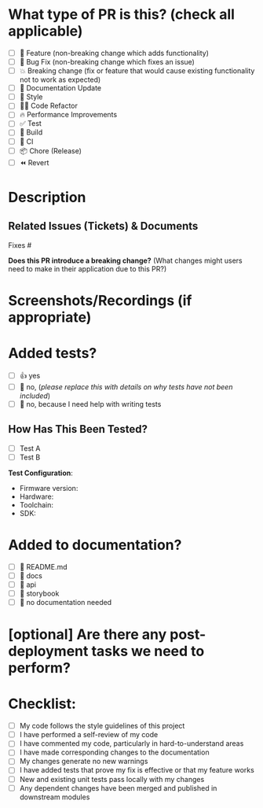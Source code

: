 <!--
  Please, your pull request MUST NOT target the `master` or `main` branch on this repository. You probably want to target `develop` instead.

  Make sure that your PR is not a duplicate.

  For a timely review/response, please avoid force-pushing additional
  commits if your PR already received reviews or comments.

  Before submitting a Pull Request, please ensure you've done the following:
  - 📖 Read the CONTRIBUTING.md file for detailed contributing guidelines.
  - 📖 Read the Code of Conduct
  - 👷‍♀️ Give a descriptive title to your PR and Describe your changes
  - ✅ Provide tests for your changes.
  - 📝 Use descriptive commit messages.
  - 📗 Update any related documentation and include any relevant screenshots.
-->

# What type of PR is this? (check all applicable)

- [ ] 🍕 Feature (non-breaking change which adds functionality)
- [ ] 🐛 Bug Fix (non-breaking change which fixes an issue)
- [ ] 💥 Breaking change (fix or feature that would cause existing functionality not to work as expected)
- [ ] 📝 Documentation Update
- [ ] 🎨 Style
- [ ] 🧑‍💻 Code Refactor
- [ ] 🔥 Performance Improvements
- [ ] ✅ Test
- [ ] 🤖 Build
- [ ] 🔁 CI
- [ ] 📦 Chore (Release)
- [ ] ⏪ Revert

# Description

<!--
Please include a summary of the changes and the related issue. Please also include relevant motivation and context. List any dependencies that are required for this change.
Please do not leave this blank.
e.g This PR [adds/removes/fixes/replaces] the [feature/bug/etc]...
-->

## Related Issues (Tickets) & Documents

<!--
Please use this format to link issues: Fixes #1234

For example having the text: "Fixes #1234" or "Closes #1234" would connect the current pull
request to issue 1234.  And when we merge the pull request, Github will automatically close the issue
-->

Fixes #

**Does this PR introduce a breaking change?** (What changes might users need to make in their application due to this PR?)

# Screenshots/Recordings (if appropriate)

<!-- Visual changes require screenshots -->

# Added tests?

- [ ] 👍 yes
- [ ] 🙅 no, (_please replace this with details on why tests
      have not been included_)
- [ ] 🙋 no, because I need help with writing tests

## How Has This Been Tested?

<!-- Please describe the tests that you ran to verify your changes. Provide instructions so we can reproduce. Please also list any relevant details for your test configuration
-->

- [ ] Test A
- [ ] Test B

**Test Configuration**:

- Firmware version:
- Hardware:
- Toolchain:
- SDK:

# Added to documentation?

- [ ] 📜 README.md
- [ ] 📓 docs
- [ ] 📃 api
- [ ] 📕 storybook
- [ ] 🙅 no documentation needed

# [optional] Are there any post-deployment tasks we need to perform?

# Checklist:

- [ ] My code follows the style guidelines of this project
- [ ] I have performed a self-review of my code
- [ ] I have commented my code, particularly in hard-to-understand areas
- [ ] I have made corresponding changes to the documentation
- [ ] My changes generate no new warnings
- [ ] I have added tests that prove my fix is effective or that my feature works
- [ ] New and existing unit tests pass locally with my changes
- [ ] Any dependent changes have been merged and published in downstream modules
